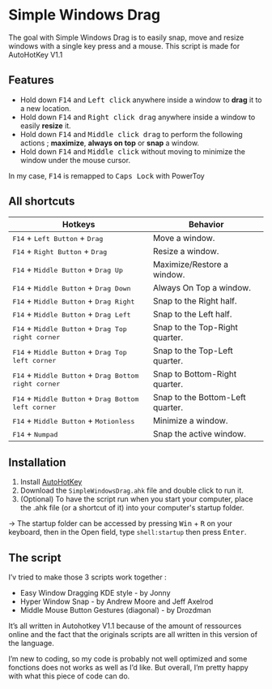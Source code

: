 # Simple Windows Drag
The goal with Simple Windows Drag is to easily snap, move and resize windows with a single key press and a mouse.
This script is made for AutoHotKey V1.1
## Features
- Hold down <kbd>F14</kbd> and <kbd>Left click</kbd> anywhere inside a window to **drag** it to a new location.
- Hold down <kbd>F14</kbd> and <kbd>Right click drag</kbd> anywhere inside a window to easily **resize** it.
- Hold down <kbd>F14</kbd> and <kbd>Middle click drag</kbd> to perform the following actions ; **maximize**, **always on top** or **snap** a window.
- Hold down <kbd>F14</kbd> and <kbd>Middle click</kbd> without moving to minimize the window under the mouse cursor.

In my case, <kbd>F14</kbd> is remapped to <kbd>Caps Lock</kbd> with PowerToy
## All shortcuts

| Hotkeys|Behavior|
|---|---|
|<kbd>F14</kbd> + <kbd>Left Button</kbd> + <kbd>Drag</kbd>|Move a window.|
|<kbd>F14</kbd> + <kbd>Right Button</kbd> + <kbd>Drag</kbd>|Resize a window.|
|<kbd>F14</kbd> + <kbd>Middle Button</kbd> + <kbd>Drag Up</kbd>|Maximize/Restore a window.|
|<kbd>F14</kbd> + <kbd>Middle Button</kbd> + <kbd>Drag Down</kbd>|Always On Top a window.|
|<kbd>F14</kbd> + <kbd>Middle Button</kbd> + <kbd>Drag Right</kbd>|Snap to the Right half.|
|<kbd>F14</kbd> + <kbd>Middle Button</kbd> + <kbd>Drag Left</kbd>|Snap to the Left half.|
|<kbd>F14</kbd> + <kbd>Middle Button</kbd> + <kbd>Drag Top right corner</kbd>|Snap to the Top-Right quarter.|
|<kbd>F14</kbd> + <kbd>Middle Button</kbd> + <kbd>Drag Top left corner</kbd>|Snap to the Top-Left quarter.|
|<kbd>F14</kbd> + <kbd>Middle Button</kbd> + <kbd>Drag Bottom right corner</kbd>|Snap to Bottom-Right quarter.|
|<kbd>F14</kbd> + <kbd>Middle Button</kbd> + <kbd>Drag Bottom left corner</kbd>|Snap to the Bottom-Left quarter.|
|<kbd>F14</kbd> + <kbd>Middle Button</kbd> + <kbd>Motionless</kbd>|Minimize a window.|
|<kbd>F14</kbd> + <kbd>Numpad</kbd>|Snap the active window.|

## Installation
1. Install [AutoHotKey](https://www.autohotkey.com/)
2. Download the `SimpleWindowsDrag.ahk` file and double click to run it.
3. (Optional) To have the script run when you start your computer, place the .ahk file (or a shortcut of it) into your computer's startup folder.

-> The startup folder can be accessed by pressing <kbd>Win</kbd> + <kbd>R</kbd> on your keyboard, then in the Open field, type `shell:startup` then press <kbd>Enter</kbd>.

## The script
I’v tried to make those 3 scripts work together :
- Easy Window Dragging KDE style - by Jonny
- Hyper Window Snap - by Andrew Moore and Jeff Axelrod
- Middle Mouse Button Gestures (diagonal) - by Drozdman

It’s all written in Autohotkey V1.1 because of the amount of ressources online and the fact that the originals scripts are  all written in this version of the language.

I’m new to coding, so my code is probably not well optimized and some fonctions does not works as well as I’d like. But overall, I’m pretty happy with what this piece of code can do.
